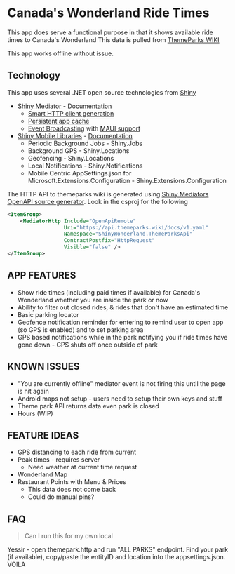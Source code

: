 # Canada's Wonderland Ride Times

This app does serve a functional purpose in that it shows available ride times to Canada's Wonderland
This data is pulled from [ThemeParks WIKI](https://themeparks.wiki/)

This app works offline without issue.
  
## Technology
This app uses several .NET open source technologies from [Shiny](https://github.com/shinyorg)

* [Shiny Mediator](https://github.com/shinyorg/mediator) - [Documentation](https://shinylib.net/mediator/)
  * [Smart HTTP client generation](https://shinylib.net/mediator/extensions/http/)
  * [Persistent app cache](https://shinylib.net/mediator/middleware/caching/#persistent-cache)
  * [Event Broadcasting](https://shinylib.net/mediator/events/) with [MAUI support](https://shinylib.net/mediator/extensions/maui/)
* [Shiny Mobile Libraries](https://github.com/shinyorg/shiny) - [Documentation](https://shinylib.net)
  * Periodic Background Jobs - Shiny.Jobs
  * Background GPS - Shiny.Locations
  * Geofencing - Shiny.Locations
  * Local Notifications - Shiny.Notifications
  * Mobile Centric AppSettings.json for Microsoft.Extensions.Configuration - Shiny.Extensions.Configuration

The HTTP API to themeparks wiki is generated using [Shiny Mediators OpenAPI source generator](https://shinylib.net/client/mediator/extensions/http/).  Look in the csproj for the following

```xml
<ItemGroup>
    <MediatorHttp Include="OpenApiRemote"
                  Uri="https://api.themeparks.wiki/docs/v1.yaml"
                  Namespace="ShinyWonderland.ThemeParksApi"
                  ContractPostfix="HttpRequest"
                  Visible="false" />
</ItemGroup>
```

## APP FEATURES
* Show ride times (including paid times if available) for Canada's Wonderland whether you are inside the park or now
* Ability to filter out closed rides, & rides that don't have an estimated time
* Basic parking locator
* Geofence notification reminder for entering to remind user to open app (so GPS is enabled) and to set parking area
* GPS based notifications while in the park notifying you if ride times have gone down - GPS shuts off once outside of park

## KNOWN ISSUES
* "You are currently offline" mediator event is not firing this until the page is hit again
* Android maps not setup - users need to setup their own keys and stuff
* Theme park API returns data even park is closed
* Hours (WIP)

## FEATURE IDEAS
* GPS distancing to each ride from current
* Peak times - requires server
    * Need weather at current time request
* Wonderland Map
* Restaurant Points with Menu & Prices
  * This data does not come back
  * Could do manual pins?

## FAQ

> Can I run this for my own local 

Yessir - open themepark.http and run "ALL PARKS" endpoint.  Find your park (if available), copy/paste the entityID and location
into the appsettings.json.  VOILA